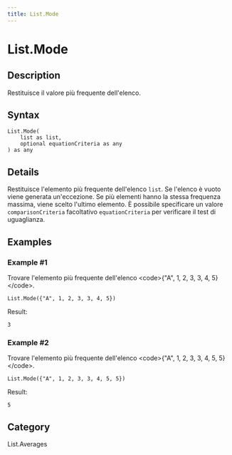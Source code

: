 ```yaml
---
title: List.Mode
---
```


# List.Mode


## Description

Restituisce il valore più frequente dell&#39;elenco.


## Syntax

```powerquery
List.Mode(
    list as list,
    optional equationCriteria as any
) as any
```


## Details

Restituisce l'elemento più frequente dell'elenco <code>list</code>. Se l'elenco è vuoto viene generata un'eccezione. Se più elementi hanno la stessa frequenza massima, viene scelto l'ultimo elemento.    È possibile specificare un valore <code>comparisonCriteria</code> facoltativo <code>equationCriteria</code> per verificare il test di uguaglianza. 


## Examples

### Example #1 
Trovare l&#39;elemento più frequente dell&#39;elenco &lt;code&gt;\{&#34;A&#34;, 1, 2, 3, 3, 4, 5}&lt;/code&gt;.
```powerquery
List.Mode({"A", 1, 2, 3, 3, 4, 5})
```

Result: 
```powerquery
3
```


### Example #2 
Trovare l&#39;elemento più frequente dell&#39;elenco &lt;code&gt;\{&#34;A&#34;, 1, 2, 3, 3, 4, 5, 5}&lt;/code&gt;.
```powerquery
List.Mode({"A", 1, 2, 3, 3, 4, 5, 5})
```

Result: 
```powerquery
5
```




## Category
List.Averages
